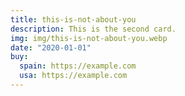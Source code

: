 ```yaml
---
title: this-is-not-about-you
description: This is the second card.
img: img/this-is-not-about-you.webp
date: "2020-01-01"
buy:
  spain: https://example.com
  usa: https://example.com
---
```

